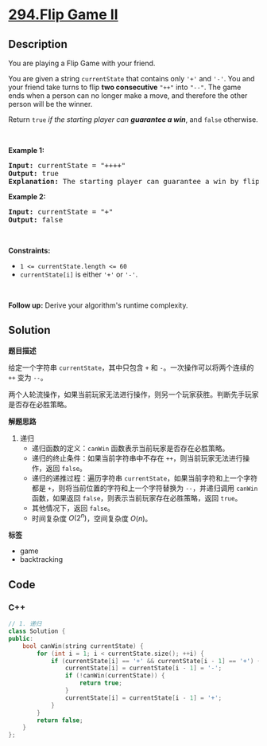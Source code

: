 # [294.Flip Game II](https://leetcode.com/problems/flip-game-ii/description/)

## Description

<p>You are playing a Flip Game with your friend.</p>

<p>You are given a string <code>currentState</code> that contains only <code>&#39;+&#39;</code> and <code>&#39;-&#39;</code>. You and your friend take turns to flip <strong>two consecutive</strong> <code>&quot;++&quot;</code> into <code>&quot;--&quot;</code>. The game ends when a person can no longer make a move, and therefore the other person will be the winner.</p>

<p>Return <code>true</code> <em>if the starting player can <strong>guarantee a win</strong></em>, and <code>false</code> otherwise.</p>

<p>&nbsp;</p>
<p><strong class="example">Example 1:</strong></p>

<pre>
<strong>Input:</strong> currentState = &quot;++++&quot;
<strong>Output:</strong> true
<strong>Explanation:</strong> The starting player can guarantee a win by flipping the middle &quot;++&quot; to become &quot;+--+&quot;.
</pre>

<p><strong class="example">Example 2:</strong></p>

<pre>
<strong>Input:</strong> currentState = &quot;+&quot;
<strong>Output:</strong> false
</pre>

<p>&nbsp;</p>
<p><strong>Constraints:</strong></p>

<ul>
  <li><code>1 &lt;= currentState.length &lt;= 60</code></li>
  <li><code>currentState[i]</code> is either <code>&#39;+&#39;</code> or <code>&#39;-&#39;</code>.</li>
</ul>

<p>&nbsp;</p>
<strong>Follow up:</strong> Derive your algorithm&#39;s runtime complexity.

## Solution

**题目描述**

给定一个字符串 `currentState`，其中只包含 `+` 和 `-`。一次操作可以将两个连续的 `++` 变为 `--`。

两个人轮流操作，如果当前玩家无法进行操作，则另一个玩家获胜。判断先手玩家是否存在必胜策略。

**解题思路**

1. 递归
   - 递归函数的定义：`canWin` 函数表示当前玩家是否存在必胜策略。
   - 递归的终止条件：如果当前字符串中不存在 `++`，则当前玩家无法进行操作，返回 `false`。
   - 递归的递推过程：遍历字符串 `currentState`，如果当前字符和上一个字符都是 `+`，则将当前位置的字符和上一个字符替换为 `--`，并递归调用 `canWin` 函数，如果返回 `false`，则表示当前玩家存在必胜策略，返回 `true`。
   - 其他情况下，返回 `false`。
   - 时间复杂度 $O(2^n)$，空间复杂度 $O(n)$。

**标签**

- game
- backtracking

<!-- code start -->
## Code

### C++

```cpp
// 1. 递归
class Solution {
public:
    bool canWin(string currentState) {
        for (int i = 1; i < currentState.size(); ++i) {
            if (currentState[i] == '+' && currentState[i - 1] == '+') {
                currentState[i] = currentState[i - 1] = '-';
                if (!canWin(currentState)) {
                    return true;
                }
                currentState[i] = currentState[i - 1] = '+';
            }
        }
        return false;
    }
};
```

<!-- code end -->
